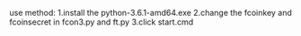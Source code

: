 use method:
1.install the python-3.6.1-amd64.exe
2.change the fcoinkey and fcoinsecret in fcon3.py and ft.py
3.click start.cmd
